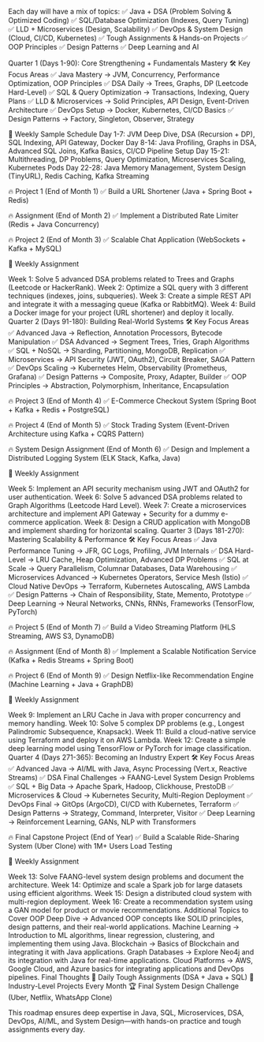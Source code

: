 Each day will have a mix of topics:
✅ Java + DSA (Problem Solving & Optimized Coding)
✅ SQL/Database Optimization (Indexes, Query Tuning)
✅ LLD + Microservices (Design, Scalability)
✅ DevOps & System Design (Cloud, CI/CD, Kubernetes)
✅ Tough Assignments & Hands-on Projects
✅ OOP Principles
✅ Design Patterns
✅ Deep Learning and AI

Quarter 1 (Days 1-90): Core Strengthening + Fundamentals Mastery 🛠
Key Focus Areas
✅ Java Mastery → JVM, Concurrency, Performance Optimization, OOP Principles
✅ DSA Daily → Trees, Graphs, DP (Leetcode Hard-Level)
✅ SQL & Query Optimization → Transactions, Indexing, Query Plans
✅ LLD & Microservices → Solid Principles, API Design, Event-Driven Architecture
✅ DevOps Setup → Docker, Kubernetes, CI/CD Basics
✅ Design Patterns → Factory, Singleton, Observer, Strategy

📆 Weekly Sample Schedule
Day 1-7: JVM Deep Dive, DSA (Recursion + DP), SQL Indexing, API Gateway, Docker
Day 8-14: Java Profiling, Graphs in DSA, Advanced SQL Joins, Kafka Basics, CI/CD Pipeline Setup
Day 15-21: Multithreading, DP Problems, Query Optimization, Microservices Scaling, Kubernetes Pods
Day 22-28: Java Memory Management, System Design (TinyURL), Redis Caching, Kafka Streaming

🔥 Project 1 (End of Month 1)
✅ Build a URL Shortener (Java + Spring Boot + Redis)

🔥 Assignment (End of Month 2)
✅ Implement a Distributed Rate Limiter (Redis + Java Concurrency)

🔥 Project 2 (End of Month 3)
✅ Scalable Chat Application (WebSockets + Kafka + MySQL)

📅 Weekly Assignment

Week 1: Solve 5 advanced DSA problems related to Trees and Graphs (Leetcode or HackerRank).
Week 2: Optimize a SQL query with 3 different techniques (indexes, joins, subqueries).
Week 3: Create a simple REST API and integrate it with a messaging queue (Kafka or RabbitMQ).
Week 4: Build a Docker image for your project (URL shortener) and deploy it locally.
Quarter 2 (Days 91-180): Building Real-World Systems 🛠
Key Focus Areas
✅ Advanced Java → Reflection, Annotation Processors, Bytecode Manipulation
✅ DSA Advanced → Segment Trees, Tries, Graph Algorithms
✅ SQL + NoSQL → Sharding, Partitioning, MongoDB, Replication
✅ Microservices → API Security (JWT, OAuth2), Circuit Breaker, SAGA Pattern
✅ DevOps Scaling → Kubernetes Helm, Observability (Prometheus, Grafana)
✅ Design Patterns → Composite, Proxy, Adapter, Builder
✅ OOP Principles → Abstraction, Polymorphism, Inheritance, Encapsulation

🔥 Project 3 (End of Month 4)
✅ E-Commerce Checkout System (Spring Boot + Kafka + Redis + PostgreSQL)

🔥 Project 4 (End of Month 5)
✅ Stock Trading System (Event-Driven Architecture using Kafka + CQRS Pattern)

🔥 System Design Assignment (End of Month 6)
✅ Design and Implement a Distributed Logging System (ELK Stack, Kafka, Java)

📅 Weekly Assignment

Week 5: Implement an API security mechanism using JWT and OAuth2 for user authentication.
Week 6: Solve 5 advanced DSA problems related to Graph Algorithms (Leetcode Hard Level).
Week 7: Create a microservices architecture and implement API Gateway + Security for a dummy e-commerce application.
Week 8: Design a CRUD application with MongoDB and implement sharding for horizontal scaling.
Quarter 3 (Days 181-270): Mastering Scalability & Performance 🛠
Key Focus Areas
✅ Java Performance Tuning → JFR, GC Logs, Profiling, JVM Internals
✅ DSA Hard-Level → LRU Cache, Heap Optimization, Advanced DP Problems
✅ SQL at Scale → Query Parallelism, Columnar Databases, Data Warehousing
✅ Microservices Advanced → Kubernetes Operators, Service Mesh (Istio)
✅ Cloud Native DevOps → Terraform, Kubernetes Autoscaling, AWS Lambda
✅ Design Patterns → Chain of Responsibility, State, Memento, Prototype
✅ Deep Learning → Neural Networks, CNNs, RNNs, Frameworks (TensorFlow, PyTorch)

🔥 Project 5 (End of Month 7)
✅ Build a Video Streaming Platform (HLS Streaming, AWS S3, DynamoDB)

🔥 Assignment (End of Month 8)
✅ Implement a Scalable Notification Service (Kafka + Redis Streams + Spring Boot)

🔥 Project 6 (End of Month 9)
✅ Design Netflix-like Recommendation Engine (Machine Learning + Java + GraphDB)

📅 Weekly Assignment

Week 9: Implement an LRU Cache in Java with proper concurrency and memory handling.
Week 10: Solve 5 complex DP problems (e.g., Longest Palindromic Subsequence, Knapsack).
Week 11: Build a cloud-native service using Terraform and deploy it on AWS Lambda.
Week 12: Create a simple deep learning model using TensorFlow or PyTorch for image classification.
Quarter 4 (Days 271-365): Becoming an Industry Expert 🛠
Key Focus Areas
✅ Advanced Java → AI/ML with Java, Async Processing (Vert.x, Reactive Streams)
✅ DSA Final Challenges → FAANG-Level System Design Problems
✅ SQL + Big Data → Apache Spark, Hadoop, Clickhouse, PrestoDB
✅ Microservices & Cloud → Kubernetes Security, Multi-Region Deployment
✅ DevOps Final → GitOps (ArgoCD), CI/CD with Kubernetes, Terraform
✅ Design Patterns → Strategy, Command, Interpreter, Visitor
✅ Deep Learning → Reinforcement Learning, GANs, NLP with Transformers

🔥 Final Capstone Project (End of Year)
✅ Build a Scalable Ride-Sharing System (Uber Clone) with 1M+ Users Load Testing

📅 Weekly Assignment

Week 13: Solve FAANG-level system design problems and document the architecture.
Week 14: Optimize and scale a Spark job for large datasets using efficient algorithms.
Week 15: Design a distributed cloud system with multi-region deployment.
Week 16: Create a recommendation system using a GAN model for product or movie recommendations.
Additional Topics to Cover
OOP Deep Dive → Advanced OOP concepts like SOLID principles, design patterns, and their real-world applications.
Machine Learning → Introduction to ML algorithms, linear regression, clustering, and implementing them using Java.
Blockchain → Basics of Blockchain and integrating it with Java applications.
Graph Databases → Explore Neo4j and its integration with Java for real-time applications.
Cloud Platforms → AWS, Google Cloud, and Azure basics for integrating applications and DevOps pipelines.
Final Thoughts
📅 Daily Tough Assignments (DSA + Java + SQL)
🚀 Industry-Level Projects Every Month
🏆 Final System Design Challenge (Uber, Netflix, WhatsApp Clone)

This roadmap ensures deep expertise in Java, SQL, Microservices, DSA, DevOps, AI/ML, and System Design—with hands-on practice and tough assignments every day.

